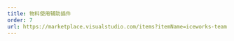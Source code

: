 ```yaml
---
title: 物料使用辅助插件
order: 7
url: https://marketplace.visualstudio.com/items?itemName=iceworks-team.iceworks-material-helper
---
```

